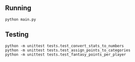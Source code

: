 ## Running

```
python main.py
```

## Testing

```
python -m unittest tests.test_convert_stats_to_numbers
python -m unittest tests.test_assign_points_to_categories
python -m unittest tests.test_fantasy_points_per_player
```
